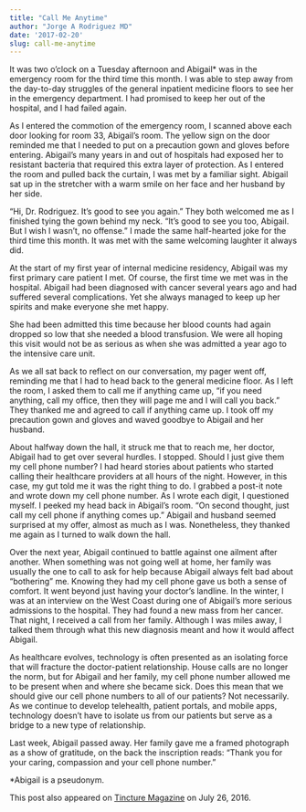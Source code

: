 ```yaml
---
title: "Call Me Anytime"
author: "Jorge A Rodriguez MD"
date: '2017-02-20'
slug: call-me-anytime
---
```

It was two o’clock on a Tuesday afternoon and Abigail* was in the emergency room for the third time this month. I was able to step away from the day-to-day struggles of the general inpatient medicine floors to see her in the emergency department. I had promised to keep her out of the hospital, and I had failed again.

As I entered the commotion of the emergency room, I scanned above each door looking for room 33, Abigail’s room. The yellow sign on the door reminded me that I needed to put on a precaution gown and gloves before entering. Abigail’s many years in and out of hospitals had exposed her to resistant bacteria that required this extra layer of protection. As I entered the room and pulled back the curtain, I was met by a familiar sight. Abigail sat up in the stretcher with a warm smile on her face and her husband by her side.

“Hi, Dr. Rodriguez. It’s good to see you again.” They both welcomed me as I finished tying the gown behind my neck. “It’s good to see you too, Abigail. But I wish I wasn’t, no offense.” I made the same half-hearted joke for the third time this month. It was met with the same welcoming laughter it always did.

At the start of my first year of internal medicine residency, Abigail was my first primary care patient I met. Of course, the first time we met was in the hospital. Abigail had been diagnosed with cancer several years ago and had suffered several complications. Yet she always managed to keep up her spirits and make everyone she met happy.

She had been admitted this time because her blood counts had again dropped so low that she needed a blood transfusion. We were all hoping this visit would not be as serious as when she was admitted a year ago to the intensive care unit.

As we all sat back to reflect on our conversation, my pager went off, reminding me that I had to head back to the general medicine floor. As I left the room, I asked them to call me if anything came up, “if you need anything, call my office, then they will page me and I will call you back.” They thanked me and agreed to call if anything came up. I took off my precaution gown and gloves and waved goodbye to Abigail and her husband.

About halfway down the hall, it struck me that to reach me, her doctor, Abigail had to get over several hurdles. I stopped. Should I just give them my cell phone number? I had heard stories about patients who started calling their healthcare providers at all hours of the night. However, in this case, my gut told me it was the right thing to do. I grabbed a post-it note and wrote down my cell phone number. As I wrote each digit, I questioned myself. I peeked my head back in Abigail’s room. “On second thought, just call my cell phone if anything comes up.” Abigail and husband seemed surprised at my offer, almost as much as I was. Nonetheless, they thanked me again as I turned to walk down the hall.

Over the next year, Abigail continued to battle against one ailment after another. When something was not going well at home, her family was usually the one to call to ask for help because Abigail always felt bad about “bothering” me. Knowing they had my cell phone gave us both a sense of comfort. It went beyond just having your doctor’s landline. In the winter, I was at an interview on the West Coast during one of Abigail’s more serious admissions to the hospital. They had found a new mass from her cancer. That night, I received a call from her family. Although I was miles away, I talked them through what this new diagnosis meant and how it would affect Abigail.

As healthcare evolves, technology is often presented as an isolating force that will fracture the doctor-patient relationship. House calls are no longer the norm, but for Abigail and her family, my cell phone number allowed me to be present when and where she became sick. Does this mean that we should give our cell phone numbers to all of our patients? Not necessarily. As we continue to develop telehealth, patient portals, and mobile apps, technology doesn’t have to isolate us from our patients but serve as a bridge to a new type of relationship.

Last week, Abigail passed away. Her family gave me a framed photograph as a show of gratitude, on the back the inscription reads: “Thank you for your caring, compassion and your cell phone number.”

*Abigail is a pseudonym.

This post also appeared on [Tincture Magazine](https://tincture.io/call-me-anytime-629e38dc34c4) on July 26, 2016.

